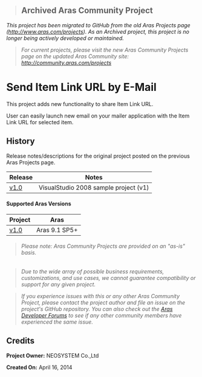 >## Archived Aras Community Project
*This project has been migrated to GitHub from the old Aras Projects page (http://www.aras.com/projects). As an Archived project, this project is no longer being actively developed or maintained.*

>*For current projects, please visit the new Aras Community Projects page on the updated Aras Community site: http://community.aras.com/projects*

# Send Item Link URL by E-Mail

This project adds new functionality to share Item Link URL.

User can easily launch new email on your mailer application with the Item Link URL for selected item.

## History

Release notes/descriptions for the original project posted on the previous Aras Projects page.

Release | Notes
--------|--------
[v1.0](https://github.com/ArasLabs/imap-email-connector/releases/tag/v1.0) | VisualStudio 2008 sample project (v1)

#### Supported Aras Versions

Project | Aras
--------|------
[v1.0](https://github.com/ArasLabs/imap-email-connector/releases/tag/v1.0) | Aras 9.1 SP5+

> ###### *Please note: Aras Community Projects are provided on an "as-is" basis.*

>*Due to the wide array of possible business requirements, customizations, and use cases, we cannot guarantee compatibility or support for any given project.*

>*If you experience issues with this or any other Aras Community Project, please contact the project author and file an issue on the project's GitHub repository. You can also check out the [Aras Developer Forums](http://community.aras.com/forums/) to see if any other community members have experienced the same issue.*

## Credits

**Project Owner:** NEOSYSTEM Co.,Ltd

**Created On:** April 16, 2014
